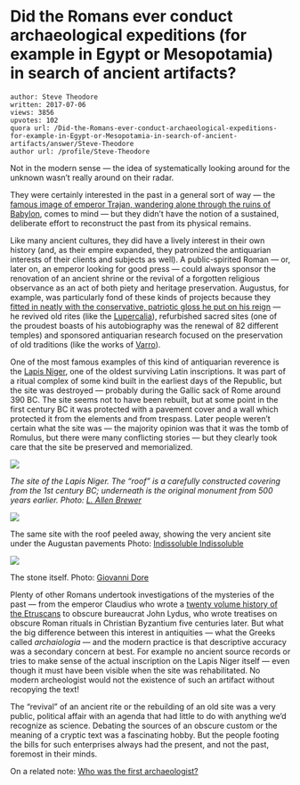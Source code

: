 # Did the Romans ever conduct archaeological expeditions (for example in Egypt or Mesopotamia) in search of ancient artifacts?

	author: Steve Theodore
	written: 2017-07-06
	views: 3856
	upvotes: 102
	quora url: /Did-the-Romans-ever-conduct-archaeological-expeditions-for-example-in-Egypt-or-Mesopotamia-in-search-of-ancient-artifacts/answer/Steve-Theodore
	author url: /profile/Steve-Theodore


Not in the modern sense — the idea of systematically looking around for the unknown wasn’t really around on their radar.

They were certainly interested in the past in a general sort of way — the [famous image of emperor Trajan, wandering alone through the ruins of Babylon](https://www.quora.com/Did-Rome-conquer-Babylon-Did-the-Roman-empire-make-it-to-where-Babylon-used-to-be), comes to mind — but they didn’t have the notion of a sustained, deliberate effort to reconstruct the past from its physical remains.

Like many ancient cultures, they did have a lively interest in their own history (and, as their empire expanded, they patronized the antiquarian interests of their clients and subjects as well). A public-spirited Roman — or, later on, an emperor looking for good press — could always sponsor the renovation of an ancient shrine or the revival of a forgotten religious observance as an act of both piety and heritage preservation. Augustus, for example, was particularly fond of these kinds of projects because they [fitted in neatly with the conservative, patriotic gloss he put on his reign](http://www.ancient.eu/article/116/) — he revived old rites (like the [Lupercalia](https://en.wikipedia.org/wiki/Lupercalia)), refurbished sacred sites (one of the proudest boasts of his autobiography was the renewal of 82 different temples) and sponsored antiquarian research focused on the preservation of old traditions (like the works of [Varro](https://en.wikipedia.org/wiki/Marcus_Terentius_Varro)).

One of the most famous examples of this kind of antiquarian reverence is the [Lapis Niger](http://www.vroma.org/~forum/lapn.html), one of the oldest surviving Latin inscriptions. It was part of a ritual complex of some kind built in the earliest days of the Republic, but the site was destroyed — probably during the Gallic sack of Rome around 390 BC. The site seems not to have been rebuilt, but at some point in the first century BC it was protected with a pavement cover and a wall which protected it from the elements and from trespass. Later people weren’t certain what the site was — the majority opinion was that it was the tomb of Romulus, but there were many conflicting stories — but they clearly took care that the site be preserved and memorialized.

![](https://qph.fs.quoracdn.net/main-qimg-c95a5b9e73c553c3e95db18186753d3f)

_The site of the Lapis Niger. The “roof” is a carefully constructed covering from the 1st century BC; underneath is the original monument from 500 years earlier. Photo:_ _[L. Allen Brewer](https://www.flickr.com/photos/navycrackerjack74/)_ 

![](https://qph.fs.quoracdn.net/main-qimg-c952289216f4186385a7b1b38bce1a23)

The same site with the roof peeled away, showing the very ancient site under the Augustan pavements Photo: [Indissoluble Indissoluble](https://www.flickr.com/photos/indissoluble/)

![](https://qph.fs.quoracdn.net/main-qimg-48a7baf4663ffaca039179ac32dd89a4)

The stone itself. Photo: [Giovanni Dore](https://commons.wikimedia.org/w/index.php?search=lapis+niger&title=Special:Search&go=Go&uselang=en&searchToken=cxcedl2cxxxy5syw69brbxpu9#/media/File:Foro_Romano,Cippo_da_Lapis_Niger_scritto_in_Latino_Arcaico_VI_sec.a.C._-_panoramio.jpg)

Plenty of other Romans undertook investigations of the mysteries of the past — from the emperor Claudius who wrote a [twenty volume history of the Etruscans](https://www.slideshare.net/yourkamden/claudius-i-and-the-etruscans) to obscure bureaucrat John Lydus, who wrote treatises on obscure Roman rituals in Christian Byzantium five centuries later. But what the big difference between this interest in antiquities — what the Greeks called _archaiologia —_ and the modern practice is that descriptive accuracy was a secondary concern at best. For example no ancient source records or tries to make sense of the actual inscription on the Lapis Niger itself — even though it must have been visible when the site was rehabilitated. No modern archeologist would not the existence of such an artifact without recopying the text!

The “revival” of an ancient rite or the rebuilding of an old site was a very public, political affair with an agenda that had little to do with anything we’d recognize as science. Debating the sources of an obscure custom or the meaning of a cryptic text was a fascinating hobby. But the people footing the bills for such enterprises always had the present, and not the past, foremost in their minds.

On a related note: [Who was the first archaeologist?](https://www.quora.com/Who-was-the-first-archaeologist)


